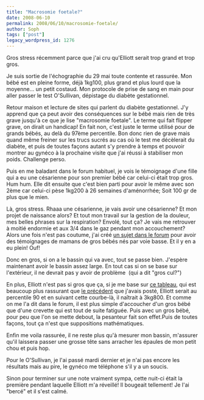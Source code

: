 ```yaml
---
title: "Macrosomie foetale?"
date: 2008-06-10
permalink: 2008/06/10/macrosomie-foetale/
author: Soph
tags: ["post"]
legacy_wordpress_id: 1276
---
```


Gros stress récemment parce que j'ai cru qu'Elliott serait trop grand et trop gros.

Je suis sortie de l'échographie du 29 mai toute contente et rassurée. Mon bébé est en pleine forme, déjà 1kg100, plus grand et plus lourd que la moyenne... un petit costaud. Mon protocole de prise de sang en main pour aller passer le test O'Sullivan, dépistage du diabète gestationnel.

<!-- excerpt -->

Retour maison et lecture de sites qui parlent du diabète gestationnel. J'y apprend que ça peut avoir des conséquences sur le bébé mais rien de très grave jusqu'à ce que je lise "macrosomie foetale". Le terme qui fait flipper grave, on dirait un handicap! En fait non, c'est juste le terme utilisé pour de grands bébés, au delà du 97ème percentile. Bon donc rien de grave mais quand même freiner sur les trucs sucrés au cas où le test me décèlerait du diabète, et puis de toutes façons autant s'y prendre à temps et pouvoir montrer au gynéco à la prochaine visite que j'ai réussi à stabiliser mon poids. Challenge perso.

Puis en me baladant dans le forum habituel, je vois le témoignage d'une fille qui a eu une césarienne pour son premier bébé car celui-ci était trop gros. Hum hum. Elle dit ensuite que c'est bien parti pour avoir le même avec son 2ème car celui-ci pèse 1kg200 à 26 semaines d'aménorrhée; Soit 100 gr de plus que le mien.

Là, gros stress. Rhaaa une césarienne, je vais avoir une césarienne? Et mon projet de naissance alors? Et tout mon travail sur la gestion de la douleur, mes belles phrases sur la respiration? Envolé, tout ça? Je vais me retrouver à moitié endormie et aux 3/4 dans le gaz pendant mon accouchement? Alors une fois n'est pas coutume, j'ai créé [un sujet dans le forum](http://forum.doctissimo.fr/grossesse-bebe/futures-mamans/Les-septembrettes-2008/macrosomie-foetale-sujet_244719_1.htm) pour avoir des témoignages de mamans de gros bébés nés par voie basse. Et il y en a eu plein! Ouf!

Donc en gros, si on a le bassin qui va avec, tout se passe bien. J'espère maintenant avoir le bassin assez large. En tout cas si on se base sur l'extérieur, il ne devrait pas y avoir de problème  (qui a dit "gros cul?")

En plus, Elliott n'est pas si gros que ça, si je me base sur [ce tableau](http://www.aly-abbara.com/echographie/biometrie/estimation_poids_foetal_01.html#SA), qui est beaucoup plus rassurant que [le précédent](http://www.netenviesdebebes.com/grossesse/taille-poids-embryon-foetus.php) que j'avais posté, Elliott serait au percentile 90 et en suivant cette courbe-là, il naîtrait à 3kg800. Et comme on me l'a dit dans le forum, il est plus simple d'accoucher d'un gros bébé que d'une crevette qui est tout de suite fatiguée. Puis avec un gros bébé, pour peu que l'on se mette debout, la pesanteur fait son effet.Puis de toutes façons, tout ça n'est que suppositions mathématiques.

Enfin me voila rassurée, il ne reste plus qu'à mesurer mon bassin, m'assurer qu'il laissera passer une grosse tête sans arracher les épaules de mon petit chou et puis hop.

Pour le O'Sullivan, je l'ai passé mardi dernier et je n'ai pas encore les résultats mais au pire, le gynéco me téléphone s'il y a un soucis.

Sinon pour terminer sur une note vraiment sympa, cette nuit-ci était la première pendant laquelle Elliott m'a réveillé! Il bougeait tellement! Je l'ai "bercé" et il s'est calmé.
